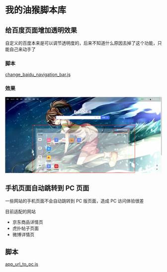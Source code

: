# 我的油猴脚本库

## 给百度页面增加透明效果
自定义的百度本来是可以调节透明度的，后来不知道什么原因去掉了这个功能，只能自己来动手了
### 脚本
[change_baidu_navigation_bar.js](./change_baidu_navigation_bar.js)
### 效果
![百度透明](./imgs/baidu_transparent.png)
## 手机页面自动跳转到 PC 页面
一些网站的手机页面不会自动跳转到 PC 版页面，造成 PC 访问体验很差

目前适配的网站
- 京东商品详情页
- 虎扑帖子页面
- 微博详情页
## 脚本
[app_url_to_pc.js](./app_url_to_pc.js)
